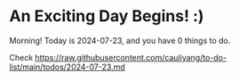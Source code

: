 # An Exciting Day Begins! :)

Morning! Today is 2024-07-23, and you have 0 things to do.

Check https://raw.githubusercontent.com/cauliyang/to-do-list/main/todos/2024-07-23.md